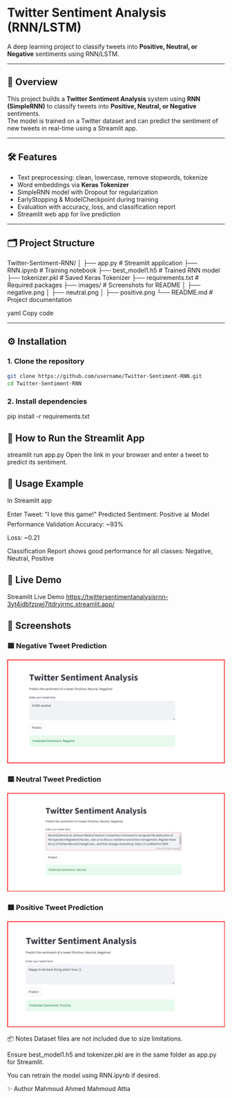 # Twitter Sentiment Analysis (RNN/LSTM)

A deep learning project to classify tweets into **Positive, Neutral, or Negative** sentiments using RNN/LSTM.

---

## 📌 Overview
This project builds a **Twitter Sentiment Analysis** system using **RNN (SimpleRNN)** to classify tweets into **Positive, Neutral, or Negative** sentiments.  
The model is trained on a Twitter dataset and can predict the sentiment of new tweets in real-time using a Streamlit app.

---

## 🛠 Features
- Text preprocessing: clean, lowercase, remove stopwords, tokenize
- Word embeddings via **Keras Tokenizer**
- SimpleRNN model with Dropout for regularization
- EarlyStopping & ModelCheckpoint during training
- Evaluation with accuracy, loss, and classification report
- Streamlit web app for live prediction

---

## 🗂 Project Structure

Twitter-Sentiment-RNN/
│
├── app.py # Streamlit application
├── RNN.ipynb # Training notebook
├── best_model1.h5 # Trained RNN model
├── tokenizer.pkl # Saved Keras Tokenizer
├── requirements.txt # Required packages
├── images/ # Screenshots for README
│ ├── negative.png
│ ├── neutral.png
│ ├── positive.png
└── README.md # Project documentation

yaml
Copy code

---

## ⚙ Installation

### 1. Clone the repository
```bash
git clone https://github.com/username/Twitter-Sentiment-RNN.git
cd Twitter-Sentiment-RNN
```
### 2. Install dependencies
 
pip install -r requirements.txt
## 🚀 How to Run the Streamlit App
 
streamlit run app.py
Open the link in your browser and enter a tweet to predict its sentiment.

## 🧠 Usage Example
In Streamlit app

Enter Tweet: "I love this game!"
Predicted Sentiment: Positive
📊 Model Performance
Validation Accuracy: ~93%

Loss: ~0.21

Classification Report shows good performance for all classes: Negative, Neutral, Positive

## 🔗 Live Demo
Streamlit Live Demo  https://twittersentimentanalysisrnn-3yt4jdbfzpwj7itdryjrmc.streamlit.app/

 
## 📸 Screenshots

### 🟥 Negative Tweet Prediction
![Negative](image/Screenshot%202025-10-21%20122002.png)

### 🟨 Neutral Tweet Prediction
![Neutral](image/Screenshot%202025-10-21%20122158.png)


### 🟩 Positive Tweet Prediction

![Postive](image/Screenshot%202025-10-21%20121348.png)


📦 Notes
Dataset files are not included due to size limitations.

Ensure best_model1.h5 and tokenizer.pkl are in the same folder as app.py for Streamlit.

You can retrain the model using RNN.ipynb if desired.

✨ Author
Mahmoud Ahmed Mahmoud Attia
